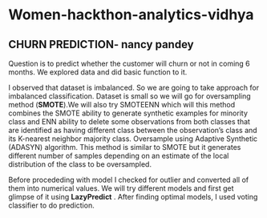 # Women-hackthon-analytics-vidhya

## CHURN PREDICTION- nancy pandey

Question is to predict whether the customer will churn or not in coming 6 months. We explored data and did basic function to it.

I observed that dataset is imbalanced. So we are going to take approach for imbalanced classification. Dataset is small so we will go for oversampling method (**SMOTE**).We will also try SMOTEENN which will this method combines the SMOTE ability to generate synthetic examples for minority class and ENN ability to delete some observations from both classes that are identified as having different class between the observation’s class and its K-nearest neighbor majority class. Oversample using Adaptive Synthetic (ADASYN) algorithm. This method is similar to SMOTE but it generates different number of samples depending on an estimate of the local distribution of the class to be oversampled.

Before procededing with model I checked for outlier and converted all of them into numerical values. 
We will try different models and first get glimpse of it using **LazyPredict** . 
After finding optimal models, I used voting classifier to do prediction. 
